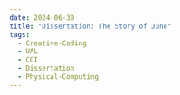 ```yaml
---
date: 2024-06-30
title: "Dissertation: The Story of June"
tags:
  - Creative-Coding
  - UAL
  - CCI
  - Dissertation
  - Physical-Computing
---
```



